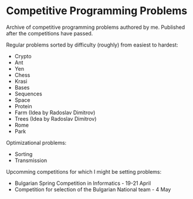 # Competitive Programming Problems
Archive of competitive programming problems authored by me. Published after the competitions have passed.

Regular problems sorted by difficulty (roughly) from easiest to hardest:
* Crypto
* Ant
* Yen
* Chess
* Krasi
* Bases
* Sequences
* Space
* Protein
* Farm (Idea by Radoslav Dimitrov)
* Trees (Idea by Radoslav Dimitrov)
* Rome
* Park

Optimizational problems:
* Sorting
* Transmission

Upcomming competitions for which I might be setting problems:
* Bulgarian Spring Competition in Informatics - 19-21 April
* Competition for selection of the Bulgarian National team - 4 May